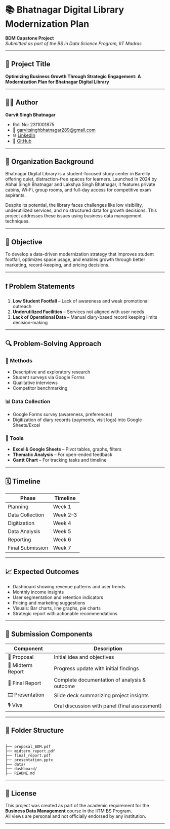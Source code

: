 # 📚 Bhatnagar Digital Library Modernization Plan

**BDM Capstone Project**  
*Submitted as part of the BS in Data Science Program, IIT Madras*

---

## 📘 Project Title

**Optimizing Business Growth Through Strategic Engagement: A Modernization Plan for Bhatnagar Digital Library**

---

## 👨‍💻 Author

**Garvit Singh Bhatnagar**  
- Roll No: 23f1001875  
- 📧 garvitsinghbhatnagar289@gmail.com  
- 🌐 [LinkedIn](https://www.linkedin.com/in/bhatnagargarvitsingh)  
- 🔗 [GitHub](https://github.com/garvit-iitm)

---

## 🏢 Organization Background

Bhatnagar Digital Library is a student-focused study center in Bareilly offering quiet, distraction-free spaces for learners. Launched in 2024 by Abhai Singh Bhatnagar and Lakshya Singh Bhatnagar, it features private cabins, Wi-Fi, group rooms, and full-day access for competitive exam aspirants.

Despite its potential, the library faces challenges like low visibility, underutilized services, and no structured data for growth decisions. This project addresses these issues using business data management techniques.

---

## 🎯 Objective

To develop a data-driven modernization strategy that improves student footfall, optimizes space usage, and enables growth through better marketing, record-keeping, and pricing decisions.

---

## ❗ Problem Statements

1. **Low Student Footfall** – Lack of awareness and weak promotional outreach  
2. **Underutilized Facilities** – Services not aligned with user needs  
3. **Lack of Operational Data** – Manual diary-based record keeping limits decision-making

---

## 🔍 Problem-Solving Approach

### 🧪 Methods

- Descriptive and exploratory research  
- Student surveys via Google Forms  
- Qualitative interviews  
- Competitor benchmarking

### 📊 Data Collection

- Google Forms survey (awareness, preferences)  
- Digitization of diary records (payments, visit logs) into Google Sheets/Excel  

### 🧮 Tools

- **Excel & Google Sheets** – Pivot tables, graphs, filters  
- **Thematic Analysis** – For open-ended feedback  
- **Gantt Chart** – For tracking tasks and timeline

---

## 🗓️ Timeline

| Phase              | Timeline         |
|-------------------|------------------|
| Planning           | Week 1           |
| Data Collection    | Week 2–3         |
| Digitization       | Week 4           |
| Data Analysis      | Week 5           |
| Reporting          | Week 6           |
| Final Submission   | Week 7           |

---

## 📈 Expected Outcomes

- Dashboard showing revenue patterns and user trends  
- Monthly income insights  
- User segmentation and retention indicators  
- Pricing and marketing suggestions  
- Visuals: Bar charts, line graphs, pie charts  
- Strategic report with actionable recommendations

---

## 📑 Submission Components

| Component           | Description                                    |
|--------------------|------------------------------------------------|
| 📄 Proposal         | Initial idea and objectives                    |
| 📄 Midterm Report   | Progress update with initial findings          |
| 📄 Final Report     | Complete documentation of analysis & outcome   |
| 🎞️ Presentation     | Slide deck summarizing project insights        |
| 🎙️ Viva             | Oral discussion with panel (final assessment)  |

---

## 📂 Folder Structure

```

├── proposal_BDM.pdf 
├── midterm_report.pdf 
├── final_report.pdf 
├── presentation.pptx 
├── data/ 
├── dashboard/ 
├── README.md 

```

---

## 📄 License

This project was created as part of the academic requirement for the **Business Data Management** course in the IITM BS Program.  
All views are personal and not officially endorsed by any institution.

---
